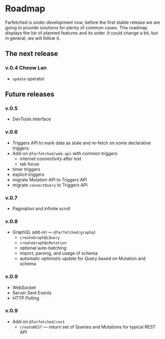 # Roadmap

Farfetched is under development now, before the first stable release we are going to provide solutions for plenty of common cases. This roadmap displays the list of planned features and its order. It could change a bit, but in general, we will follow it.

## The next release

### v.0.4 Cheow Lan

- `update` operator

## Future releases

### v.0.5

- DevTools interface

### v.0.6

- Triggers API to mark data as stale and re-fetch on some declarative triggers.
- Add-on `@farfetched/web-api` with common triggers
  - internet connectivity after lost
  - tab focus
- timer triggers
- explicit triggers
- migrate Mutation API to Triggers API
- migrate `connectQuery` to Triggers API

### v.0.7

- Pagination and infinite scroll

### v.0.8

- GraphQL add-on — `@farfetched/graphql`
  - `createGraphQLQuery`
  - `createGraphQLMutation`
  - optional auto-batching
  - import, parsing, and usage of schema
  - automatic optimistic update for Query based on Mutation and schema

### v.0.9

- WebSocket
- Server Sent Events
- HTTP Polling

### v.0.9

- Add-on `@farfetched/rest`
  - `createREST` — return set of Queries and Mutations for typical REST API
